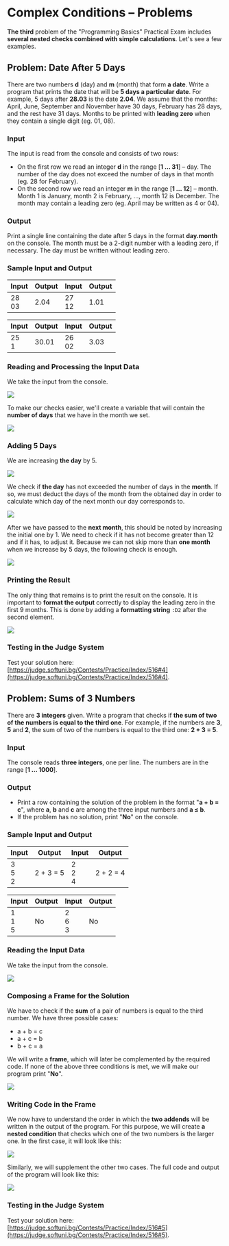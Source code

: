 # Complex Conditions – Problems

**The third** problem of the "Programming Basics" Practical Exam includes **several nested checks combined with simple calculations**. Let's see a few examples.


## Problem: Date After 5 Days

There are two numbers **d** (day) and **m** (month) that form **a date**. Write a program that prints the date that will be **5 days a particular date**. For example, 5 days after **28.03** is the date **2.04**. We assume that the months: April, June, September and November have 30 days, February has 28 days, and the rest have 31 days. Months to be printed with **leading zero** when they contain a single digit (eg. 01, 08).

### Input

The input is read from the console and consists of two rows:
- On the first row we read an integer **d** in the range [**1 … 31**] – day. The number of the day does not exceed the number of days in that month (eg. 28 for February).
- On the second row we read an integer **m** in the range [**1 … 12**] – month. Month 1 is January, month 2 is February,  …, month 12 is December. The month may contain a leading zero (eg. April may be written as 4 or 04).

### Output

Print a single line containing the date after 5 days in the format **day.month** on the console. The month must be a 2-digit number with a leading zero, if necessary. The day must be written without leading zero.

### Sample Input and Output

| Input | Output | Input | Output |
| --- | --- | --- | --- |
|28<br>03|2.04|27<br>12|1.01|

| Input | Output | Input | Output |
| --- | --- | --- | --- |
|25<br>1|30.01|26<br>02|3.03|

### Reading and Processing the Input Data

We take the input from the console.

![](/assets/chapter-8-1-images/05.Date-after-5-days-01.png)

To make our checks easier, we'll create a variable that will contain the **number of days** that we have in the month we set.

![](/assets/chapter-8-1-images/05.Date-after-5-days-02.png)

### Adding 5 Days

We are increasing **the day** by 5.

![](/assets/chapter-8-1-images/05.Date-after-5-days-03.png)

We check if **the day** has not exceeded the number of days in the **month**. If so, we must deduct the days of the month from the obtained day in order to calculate which day of the next month our day corresponds to.

![](/assets/chapter-8-1-images/05.Date-after-5-days-04.png)

After we have passed to the **next month**, this should be noted by increasing the initial one by 1. We need to check if it has not become greater than 12 and if it has, to adjust it. Because we can not skip more than **one month** when we increase by 5 days, the following check is enough.

![](/assets/chapter-8-1-images/05.Date-after-5-days-05.png)

### Printing the Result

The only thing that remains is to print the result on the console. It is important to **format the output** correctly to display the leading zero in the first 9 months. This is done by adding a **formatting string** `:D2` after the second element.

![](/assets/chapter-8-1-images/05.Date-after-5-days-06.png)

### Testing in the Judge System

Test your solution here: [https://judge.softuni.bg/Contests/Practice/Index/516#4](https://judge.softuni.bg/Contests/Practice/Index/516#4).


## Problem: Sums of 3 Numbers

There are **3 integers** given. Write a program that checks if **the sum of two of the numbers is equal to the third one**. For example, if the numbers are **3**, **5** and **2**, the sum of two of the numbers is equal to the third one: **2 + 3 = 5**.

### Input

The console reads **three integers**, one per line. The numbers are in the range [**1 … 1000**].

### Output

- Print a row containing the solution of the problem in the format "**a + b = c**", where **a**, **b** and **c** are among the three input numbers and **a ≤ b**.
- If the problem has no solution, print "**No**" on the console.

### Sample Input and Output

| Input | Output | Input | Output |
| --- | --- | --- | --- |
|3<br>5<br>2|2 + 3 = 5|2<br>2<br>4|2 + 2 = 4|

| Input | Output | Input | Output |
| --- | --- | --- | --- |
|1<br>1<br>5|No|2<br>6<br>3|No|

### Reading the Input Data

We take the input from the console.

![](/assets/chapter-8-1-images/06.Sums-3-numbers-01.png)

### Composing a Frame for the Solution

We have to check if the **sum** of a pair of numbers is equal to the third number. We have three possible cases:
* a + b = c
* a + c = b 
* b + c = a

We will write a **frame**, which will later be complemented by the required code. If none of the above three conditions is met, we will make our program print "**No**".

![](/assets/chapter-8-1-images/06.Sums-3-numbers-02.png)

### Writing Code in the Frame

We now have to understand the order in which the **two addends** will be written in the output of the program. For this purpose, we will create **a nested condition** that checks which one of the two numbers is the larger one. In the first case, it will look like this:

![](/assets/chapter-8-1-images/06.Sums-3-numbers-03.png)

Similarly, we will supplement the other two cases. The full code and output of the program will look like this:

![](/assets/chapter-8-1-images/06.Sums-3-numbers-04.png)

### Testing in the Judge System

Test your solution here: [https://judge.softuni.bg/Contests/Practice/Index/516#5](https://judge.softuni.bg/Contests/Practice/Index/516#5).
